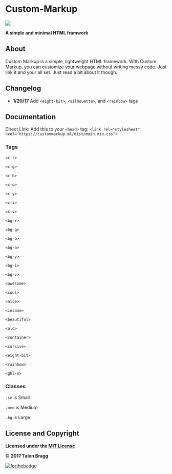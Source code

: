 # Custom-Markup
<img src="https://custommarkup.ml/css/assets/Custom%20Markup%20Logo.png">

**A simple and minimal HTML framwork**

## About
Custom Markup is a simple, lightweight HTML framework. With Custom Markup, you can customize your webpage without writing messy code. Just link it and your all set. Just read a bit about it though.

## Changelog
- **1/20/17**  Add `<eight-bit>`, `<silhouette>`, and `<rainbow>` tags 

## Documentation
Direct Link: Add this to your `<head>` tag:
`<link rel="stylesheet" href="https://custommarkup.ml/dist/main.min.css">`
### Tags
`<c-r>`

`<c-g>`

`<c-b>`

`<c-o>`

`<c-y>`

`<c-i>`

`<c-v>`

`<bg-r>`

`<bg-g>`

`<bg-b>`

`<bg-o>`

`<bg-y>`

`<bg-i>`

`<bg-v>`

`<awesome>`

`<cool>`

`<nice>`

`<insane>`

`<beautiful>`

`<old>`

`<container>`

`<cursive>`

`<eight-bit>`

`<rainbow>`

`<ghl-s>`

### Classes
`.sm` is Small

`.med` is Medium

`.bg` is Large

## License and Copyright
**Licensed under the [MIT License](https://custommarkup.ml/LICENSE)**

:copyright: **2017 Talon Bragg**

[![forthebadge](http://forthebadge.com/images/badges/built-with-love.svg)]()
